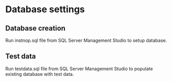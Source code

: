 # Database settings

## Database creation

Run instnop.sql file from SQL Server Management Studio to setup database.

## Test data

Run testdata.sql file from SQL Server Management Studio to populate existing database with test data.